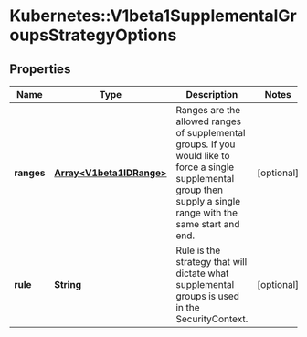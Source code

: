 # Kubernetes::V1beta1SupplementalGroupsStrategyOptions

## Properties
Name | Type | Description | Notes
------------ | ------------- | ------------- | -------------
**ranges** | [**Array&lt;V1beta1IDRange&gt;**](V1beta1IDRange.md) | Ranges are the allowed ranges of supplemental groups.  If you would like to force a single supplemental group then supply a single range with the same start and end. | [optional] 
**rule** | **String** | Rule is the strategy that will dictate what supplemental groups is used in the SecurityContext. | [optional] 


